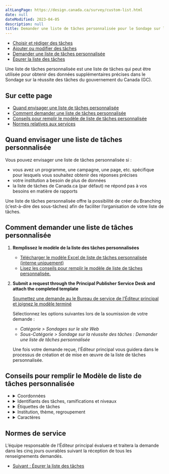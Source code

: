 ```yaml
---
altLangPage: https://design.canada.ca/survey/custom-list.html
date: null
dateModified: 2023-04-05
description: null
title: Demander une liste de tâches personnalisée pour le Sondage sur la réussite des tâches du GC
---
```


<div class="gc-stp-stp">
    <div class="row">
        <ul class="toc lst-spcd col-md-12">
            <li class="col-md-4 col-sm-6"><a class="list-group-item" href="rediger-taches.html">Choisir et rédiger des tâches</a></li>
            <li class="col-md-4 col-sm-6"><a class="list-group-item" href="modifier-taches.html">Ajouter ou modifier des tâches</a></li>
            <li class="col-md-4 col-sm-6"><a class="list-group-item active" href="liste-personnalisee.html">Demander une liste de tâches personnalisée</a></li>
            <li class="col-md-4 col-sm-6"><a class="list-group-item" href="epurer-taches.html">Épurer la liste des tâches</a></li>
        </ul>
    </div>
</div>

Une liste de tâches personnalisée est une liste de tâches qui peut être utilisée pour obtenir des données supplémentaires précises dans le Sondage sur la réussite des tâches du gouvernement du Canada (GC).

## Sur cette page

* [Quand envisager une liste de tâches personnalisée](#quand-envisager-une-liste-de-tâches-personnalisée)
* [Comment demander une liste de tâches personnalisée](#comment-demander-une-liste-de-tâches-personnalisée)
* [Conseils pour remplir le modèle de liste de tâches personnalisée](#conseils-pour-remplir-le-modèle-de-liste-de-tâches-personnalisée)
* [Normes relatives aux services](#normes-de-service)

## Quand envisager une liste de tâches personnalisée

Vous pouvez envisager une liste de tâches personnalisée si&nbsp;:

* vous avez un programme, une campagne, une page, etc. spécifique pour lesquels vous souhaitez obtenir des réponses précises
* votre institution a besoin de plus de données
* la liste de tâches de Canada.ca (par défaut) ne répond pas à vos besoins en matière de rapports

Une liste de tâches personnalisée offre la possibilité de créer du Branching (c’est-à-dire des sous-tâches) afin de faciliter l’organisation de votre liste de tâches.

## Comment demander une liste de tâches personnalisée

1. **Remplissez le modèle de la liste des tâches personnalisées**
    * [Télécharger le modèle Excel de liste de tâches personnalisée (interne uniquement)](https://www.gcpedia.gc.ca/gcwiki/images/8/8f/Custom-Task-List-Template.xlsx)
    * [Lisez les conseils pour remplir le modèle de liste de tâches personnalisée.](#conseils)

2.  **Submit a request through the Principal Publisher Service Desk and attach the completed template**

    [Soumettez une demande au le Bureau de service de l’Éditeur principal et joignez le modèle terminé](http://requestform.portal.gc.ca/billets.html)

    Sélectionnez les options suivantes lors de la soumission de votre demande&nbsp;:

    * _Catégorie > Sondages sur le site Web_
    * _Sous-Catégorie > Sondage sur la réussite des tâches&nbsp;: Demander une liste de tâches personnalisée_

    Une fois votre demande reçue, l’Éditeur principal vous guidera dans le processus de création et de mise en œuvre de la liste de tâches personnalisée.

## Conseils pour remplir le Modèle de liste de tâches personnalisée

<ul class="list-unstyled">
    <li>
        <details>
            <summary>Coordonnées</summary>
            <h3>Nom de l’institution (ministère, agence ou organisation)</h3>
            <p>Indiquez le nom de votre institution.</p>
            <h3>Coordonnées de la personne-ressource (nom, adresse de courriel et numéro de téléphone)</h3>
            <p>Indiquez les coordonnées de la personne qui est la mieux placée pour répondre à toute question concernant les informations fournies dans cette demande.</p>
        </details>
    </li>
    <li>
        <details>
            <summary>Identifiants des tâches, ramifications et niveaux</summary>
            <h3>Identifiant</h3>
            <p>Chaque tâche ou sous-tâche doit être indiquée sur une ligne distincte dans la feuille de calcul. Chaque ligne porte un identifiant unique&nbsp;: 1, 2, 3, etc.</p>
            <h3>Enchaînement</h3>
            <p>L’enchaînement signifie que vous incluez un ensemble de sous-tâches à une tâche donnée. Si vous avez une tâche qui comporte des sous-tâches importantes, indiquez-le par un «&nbsp;o&nbsp;» pour oui, ou un «&nbsp;n&nbsp;» pour non.</p>
            <p>Le sondage peut comporter jusqu’à deux niveaux de tâches. Si vous avez de nombreuses tâches, cela peut aider les répondants à trouver la tâche pour laquelle ils sont venus sur le site.</p>
            <p>Par exemple, au lieu d’énumérer les tâches séparément&nbsp;:</p>
            <ul>
                <li>Dépôt d’une demande de passeport</li>
                <li>Renouvellement d’un passeport</li>
            </ul>
            <p>Vous pouvez utiliser deux niveaux de tâches&nbsp;:</p>
            <ul>
                <li>Passeports (demande, renouvellement)
                    <ul>
                        <li>Dépôt d’une demande de passeport</li>
                        <li>Renouvellement d’un passeport</li>
                    </ul>
                </li>
            </ul>
            <h3>Niveau</h3>
            <p>Les tâches qui apparaissent à la question sur la raison principale de la visite doivent être marquées du chiffre «&nbsp;1&nbsp;» (premier niveau). Les sous-tâches qui sont fournies comme options à la suite de l’enchaînement de la première question doivent être marquées du chiffre «&nbsp;2&nbsp;» (deuxième niveau).</p>
            <h3>Identifiant de la tâche connexe </h3>
            <p>Les sous-tâches qui sont fournies comme options à la suite de l’enchaînement de la première question reçoivent le numéro de l’identifiant de leur tâche connexe. Toutes les tâches doivent être marquées du chiffre «&nbsp;0&nbsp;». </p>
            <h3>Enchaînement de question EN</h3>
            <p>Si vous avez indiqué un «&nbsp;y&nbsp;» dans la colonne Branching d’une tâche, vous devez inclure un enchaînement de question. Nous recommandons d’utiliser la question «&nbsp;Que tentiez-vous précisément d’accomplir ou de trouver?&nbsp;». Vous pouvez modifier ce texte s’il ne convient pas à vos sous-tâches.</p>
            <h3>Enchaînement de question FR</h3>
            <p>Si vous avez indiqué un «&nbsp;o&nbsp;» dans la colonne Enchaînement d’une tâche, vous devez inclure un enchaînement de question. Nous recommandons d’utiliser la question «&nbsp;Que tentiez-vous précisément d’accomplir ou de trouver?&nbsp;». Vous pouvez modifier ce texte s’il ne convient pas à vos sous-tâches.</p>
        </details>
    </li>
    <li>
        <details>
            <summary>Étiquettes de tâches</summary>
            <p>Nous recommandons un maximum de 30 tâches par niveau.</p>
            <h3>Tâche EN</h3>
            <p>Étiquette en anglais de la tâche qui apparaîtra dans le sondage. Essayez de décrire la tâche du point de vue de l’utilisateur et de façon précise pour permettre à une personne qui ne maîtrise pas cette tâche de la comprendre.</p>
            <h3>Tâche FR</h3>
            <p>Étiquette en français de la tâche qui apparaîtra dans le sondage. Essayez de décrire la tâche du point de vue de l’utilisateur et de façon précise pour permettre à une personne qui ne maîtrise pas cette tâche de la comprendre.</p>
        </details>
    </li>
    <li>
        <details>
            <summary>Institution, thème, regroupement</summary>
            <h3>Institution EN</h3>
            <p>Indiquez l’acronyme anglais de l’institution principale qui est responsable de la tâche. Utilisez les options du menu déroulant du modèle. Les options du menu déroulant proviennent de la page Department and Agencies du site Canada.ca.</p>
            <h3>Institution FR</h3>
            <p>Indiquez l’acronyme français de l’institution principale qui est responsable de la tâche. Utilisez les options du menu déroulant du modèle. Les options du menu déroulant proviennent de la page Ministères et organismes du site Canada.ca.</p>
            <h3>Thème principal EN</h3>
            <p>Indiquez le nom abrégé du thème principal en anglais qui est responsable de la tâche. Utilisez les options du menu déroulant du modèle.</p>
            <h3>Thème principal FR</h3>
            <p>Indiquez le nom abrégé du thème principal en français qui est responsable de la tâche. Utilisez les options du menu déroulant du modèle.</p>
            <h3>Regroupement EN</h3>
            <p>Nommez l’étiquette du regroupement en anglais, le cas échéant. Vous pouvez utiliser cette colonne pour regrouper les tâches et ainsi faciliter la production de rapports et d’analyses. Par exemple, regroupez toutes les tâches Canada Pension Plan (CPP) dans un groupe nommé «&nbsp;CPP&nbsp;».</p>
            <h3>Regroupement FR</h3>
            <p>Nommez l’étiquette du regroupement en français, le cas échéant. Vous pouvez utiliser cette colonne pour regrouper les tâches et ainsi faciliter la production de rapports et d’analyses. Par exemple, regroupez toutes les tâches Régime de pensions du Canada (RPC) dans un groupe nommé «&nbsp;RPC&nbsp;».</p>
        </details>
    </li>
    <li>
        <details>
            <summary>Caractères</summary>
            <h3>Char EN</h3>
            <p>Il s’agit du nombre total de caractères pour toutes les colonnes en anglais du modèle qui sont recueillis dans Adobe Analytics. Il sera automatiquement calculé dans la feuille de calcul. Le nombre maximum de caractères autorisés est de 225.</p>
            <h3>Car FR</h3>
            <p>Il s’agit du nombre total de caractères pour toutes les colonnes en français du modèle qui sont recueillis dans Adobe Analytics. Il sera automatiquement calculé dans la feuille de calcul. Le nombre maximum de caractères autorisés est de 225.</p>
        </details>
    </li>
</ul>

## Normes de service

L’équipe responsable de l’Éditeur principal évaluera et traitera la demande dans les cinq jours ouvrables suivant la réception de tous les renseignements demandés.

<nav role="navigation" class="mrgn-bttm-lg">
    <ul class="pager">
        <li class="next">
            <a href="epurer-taches.html" rel="next">Suivant&nbsp;: Épurer la liste des tâches</a>
        </li>
    </ul>
</nav>
